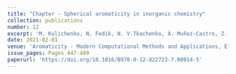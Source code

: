 ```yaml
---
title: "Chapter - Spherical aromaticity in inorganic chemistry"
collection: publications
number: 12
excerpt: 'M. Kulichenko, N. Fedik, N. V.Tkachenko, Á. Muñoz-Castro, Z.-M. Sun, A. I. Boldyrev'
date: 2021-02-01
venue: 'Aromaticity - Modern Computational Methods and Applications, Elsevier'
issue_pages: Pages 447-489
paperurl: 'https://doi.org/10.1016/B978-0-12-822723-7.00014-5'
---
```

     
